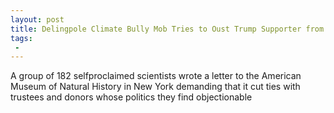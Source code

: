 ```yaml
---
layout: post
title: Delingpole Climate Bully Mob Tries to Oust Trump Supporter from Natural History Museum
tags:
 -
---
```

A group of 182 selfproclaimed scientists wrote a letter to the American Museum of Natural History in New York demanding that it cut ties with trustees and donors whose politics they find objectionable
